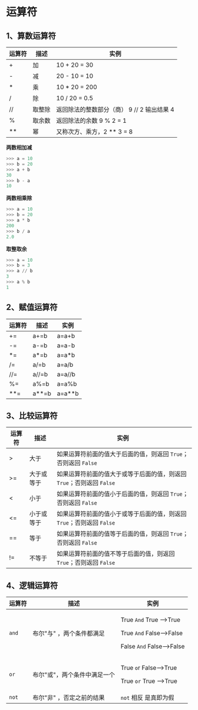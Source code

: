 <h1>运算符</h1>

## 1、算数运算符



| 运算符  |     描述 | 实例 |
|-------------------|---------------|----------------------------|
|+    | 加       | 10 + 20 = 30  |
| -   | 减       | 20 - 10 = 10  |
| *   | 乘       | 10 * 20 = 200  |
| /   |除        | 10 / 20 = 0.5  |
| //  | 取整除   | 返回除法的整数部分（商） 9 // 2 输出结果 4 |
|%    | 取余数   | 返回除法的余数 9 % 2 = 1  |
|** | 幂         | 又称次方、乘方，2 ** 3 = 8 |

**两数相加减**

```python
>>> a = 10
>>> b = 20
>>> a + b
30
>>> b - a
10
```

**两数相乘除**

```python
>>> a = 10
>>> b = 20
>>> a * b
200
>>> b / a
2.0
```

**取整取余**

```python
>>> a = 10
>>> b = 3
>>> a // b
3
>>> a % b
1
```

## 2、赋值运算符

| 运算符  |     描述 | 实例 |
|-------------------|---------------|----------------------------|
|+=    | a+=b       | a=a+b  |
| -=   | a-=b       | a=a-b  |
| *=   | a*=b       | a=a*b  |
| /=   | a/=b       | a=a/b  |
| //=  | a//=b      | a=a//b |
|%=    | a%=b       | a=a%b  |
|**= | a**=b        | a=a**b |


## 3、比较运算符

| 运算符  |     描述 | 实例 |
|-------------------|---------------|----------------------------|
| >    | 大于        | 如果运算符前面的值大于后面的值，则返回 `True`；否则返回 `False`  |
| >=   | 大于或等于  | 如果运算符前面的值大于或等于后面的值，则返回 `True`；否则返回 `False`  |
| <    |   小于      | 如果运算符前面的值小于后面的值，则返回 `True`；否则返回 `False`  |
| <=   | 小于或等于  | 如果运算符前面的值小于或等于后面的值，则返回 `True`；否则返回 `False`  |
| ==   | 等于        | 如果运算符前面的值等于后面的值，则返回 `True`；否则返回 `False` |
| !=   | 不等于      | 如果运算符前面的值不等于后面的值，则返回 `True`；否则返回 `False` |


## 4、逻辑运算符

| 运算符  |     描述 | 实例 |
|-------------------|---------------|----------------------------|
|`and`| 布尔"与" ，两个条件都满足   | <p>True `And` True -->True </p><p>True `And` False-->False</p><p>False `And` False-->False</p>|
|`or` | 布尔"或"，两个条件中满足一个| <p>True `o`r False-->True </p><P>True `or` True -->True </P> |
|`not`| 布尔"非" ，否定之前的结果 | `not` 相反 是真即为假 |

